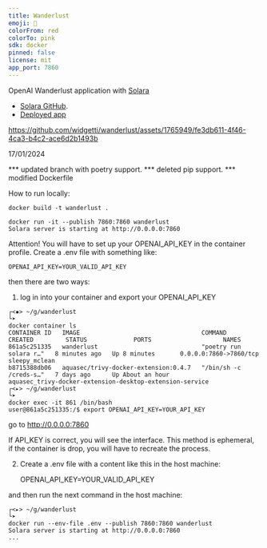 ```yaml
---
title: Wanderlust
emoji: 🚀
colorFrom: red
colorTo: pink
sdk: docker
pinned: false
license: mit
app_port: 7860
---
```


OpenAI Wanderlust application with [Solara](https://solara.dev) 
 * [Solara GitHub](https://github.com/widgetti/solara/).
 * [Deployed app](https://huggingface.co/spaces/solara-dev/wanderlust)


https://github.com/widgetti/wanderlust/assets/1765949/fe3db611-4f46-4ca3-b4c2-ace6d2b1493b

17/01/2024

*** updated branch with poetry support.
*** deleted pip support.
*** modified Dockerfile

How to run locally:

    docker build -t wanderlust .

    docker run -it --publish 7860:7860 wanderlust
    Solara server is starting at http://0.0.0.0:7860

Attention!
You will have to set up your OPENAI_API_KEY in the container profile.
Create a .env file with something like:

    OPENAI_API_KEY=YOUR_VALID_API_KEY

then there are two ways:

1)   log in into your container and export your OPENAI_API_KEY

    ┌<▪> ~/g/wanderlust
    └➤
    docker container ls
    CONTAINER ID   IMAGE                                  COMMAND                  CREATED         STATUS             PORTS                    NAMES
    861a5c251335   wanderlust                             "poetry run solara r…"   8 minutes ago   Up 8 minutes       0.0.0.0:7860->7860/tcp   sleepy_mclean
    b8715388db06   aquasec/trivy-docker-extension:0.4.7   "/bin/sh -c /creds-s…"   7 days ago      Up About an hour                            aquasec_trivy-docker-extension-desktop-extension-service
    ┌<▸> ~/g/wanderlust
    └➤
    docker exec -it 861 /bin/bash
    user@861a5c251335:/$ export OPENAI_API_KEY=YOUR_API_KEY
    
go to http://0.0.0.0:7860 

If API_KEY is correct, you will see the interface. This method is ephemeral, if the container is drop, you will have to recreate
the process.

2) Create a .env file with a content like this in the host machine:

    OPENAI_API_KEY=YOUR_VALID_API_KEY

and then run the next command in the host machine:

    ┌<▸> ~/g/wanderlust
    └➤
    docker run --env-file .env --publish 7860:7860 wanderlust
    Solara server is starting at http://0.0.0.0:7860
    ...
